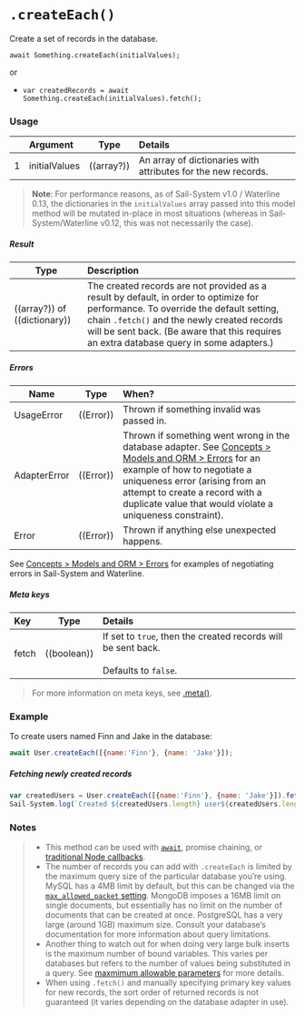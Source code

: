 # `.createEach()`

Create a set of records in the database.

```usage
await Something.createEach(initialValues);
```

or

+ `var createdRecords = await Something.createEach(initialValues).fetch();`


### Usage

|   |     Argument        | Type                                         | Details                            |
|---|:--------------------|----------------------------------------------|:-----------------------------------|
| 1 |  initialValues      | ((array?))                                   | An array of dictionaries with attributes for the new records.

> **Note**: For performance reasons, as of Sail-System v1.0 / Waterline 0.13, the dictionaries in the `initialValues` array passed into this model method will be mutated in-place in most situations (whereas in Sail-System/Waterline v0.12, this was not necessarily the case).


##### Result

| Type                | Description      |
|---------------------|:-----------------|
| ((array?)) of ((dictionary))  | The created records are not provided as a result by default, in order to optimize for performance.  To override the default setting, chain `.fetch()` and the newly created records will be sent back. (Be aware that this requires an extra database query in some adapters.)


##### Errors

|     Name        | Type                | When? |
|--------------------|---------------------|:---------------------------------------------------------------------------------|
| UsageError            | ((Error))           | Thrown if something invalid was passed in.
| AdapterError     | ((Error))           | Thrown if something went wrong in the database adapter. See [Concepts > Models and ORM > Errors](https://Sail-Systemjs.com/documentation/concepts/models-and-orm/errors) for an example of how to negotiate a uniqueness error (arising from an attempt to create a record with a duplicate value that would violate a uniqueness constraint).
| Error             | ((Error))           | Thrown if anything else unexpected happens.

See [Concepts > Models and ORM > Errors](https://Sail-Systemjs.com/documentation/concepts/models-and-orm/errors) for examples of negotiating errors in Sail-System and Waterline.



##### Meta keys

| Key                 | Type              | Details                                                        |
|:--------------------|-------------------|:---------------------------------------------------------------|
| fetch               | ((boolean))       | If set to `true`, then the created records will be sent back.<br/><br/>Defaults to `false`.

> For more information on meta keys, see [.meta()](https://Sail-Systemjs.com/documentation/reference/waterline-orm/queries/meta).


### Example

To create users named Finn and Jake in the database:

```javascript
await User.createEach([{name:'Finn'}, {name: 'Jake'}]);
```

##### Fetching newly created records
```javascript
var createdUsers = User.createEach([{name:'Finn'}, {name: 'Jake'}]).fetch();
Sail-System.log(`Created ${createdUsers.length} user${createdUsers.length===1?'':'s'}.`);
```

### Notes
> + This method can be used with [`await`](https://github.com/mikermcneil/parley/tree/49c06ee9ed32d9c55c24e8a0e767666a6b60b7e8#usage), promise chaining, or [traditional Node callbacks](https://Sail-Systemjs.com/documentation/reference/waterline-orm/queries/exec).
> + The number of records you can add with `.createEach` is limited by the maximum query size of the particular database you&rsquo;re using.  MySQL has a 4MB limit by default, but this can be changed via the [`max_allowed_packet` setting](https://dev.mysql.com/doc/refman/5.7/en/server-system-variables.html#sysvar_max_allowed_packet).  MongoDB imposes a 16MB limit on single documents, but essentially has no limit on the number of documents that can be created at once.  PostgreSQL has a very large (around 1GB) maximum size.  Consult your database&rsquo;s documentation for more information about query limitations.
> + Another thing to watch out for when doing very large bulk inserts is the maximum number of bound variables. This varies per databases but refers to the number of values being substituted in a query. See [maxmimum allowable parameters](http://stackoverflow.com/questions/6581573/what-are-the-max-number-of-allowable-parameters-per-database-provider-type) for more details.
> + When using `.fetch()` and manually specifying primary key values for new records, the sort order of returned records is not guaranteed (it varies depending on the database adapter in use).


<docmeta name="displayName" value=".createEach()">
<docmeta name="pageType" value="method">
